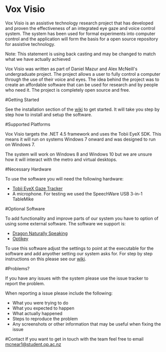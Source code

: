 # Vox Visio
Vox Visio is an assistive technology research project that has developed and proven the effectiveness of an integrated eye gaze and voice control system. The system has been used for formal experiments into computer control and the application will form the basis for a open source repository for assistive technology.

Note: This statement is using back casting and may be changed to match what we have actually achieved

Vox Visio was written as part of Daniel Mazur and Alex McNeill's undergraduate project. The project allows a user to fully control a computer through the use of their voice and eyes. The idea behind the project was to create an affordable software that can be used for research and by people who need it. The project is completely open source and free.

#Getting Started

See the installation section of the [wiki](https://github.com/AlexanderMcNeill/voxvisio/wiki/) to get started. It will take you step by step how to install and setup the software.

#Supported Platforms

Vox Visio targets the .NET 4.5 framework and uses the Tobii EyeX SDK. This means it will run on systems Windows 7 onward and was designed to run on Windows 7.

The system will work on Windows 8 and Windows 10 but we are unsure how it will interact with the metro and virtual desktops.

#Necessary Hardware 

To use the software you will need the following hardware:
* [Tobii EyeX Gaze Tracker](http://www.tobii.com/xperience/)
* A microphone. For testing we used the SpeechWare USB 3-in-1 TableMike

#Optional Software

To add functionality and improve parts of our system you have to option of using some external software. The software we support is:

* [Dragon Naturally Speaking](http://www.nuance.com/for-individuals/by-product/dragon-for-pc/index.htm)
* [Optikey](https://github.com/JuliusSweetland/OptiKey)

To use this software adjust the settings to point at the executable for the software and add anyother setting our system asks for. For step by step instructions on this please see our [wiki](https://github.com/AlexanderMcNeill/voxvisio/wiki/).

#Problems?

If you have any issues with the system please use the issue tracker to report the problem.

When reporting a issue please include the following:

* What you were trying to do
* What you expected to happen
* What actually happened
* Steps to reproduce the problem
* Any screenshots or other information that may be useful when fixing the issue

#Contact
If you want to get in touch with the team feel free to email mcnear1@student.op.ac.nz
